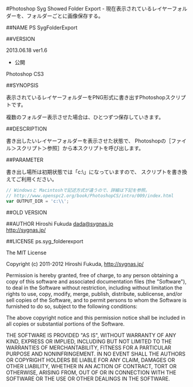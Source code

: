 #Photoshop Syg Showed Folder Export - 現在表示されているレイヤーフォルダーを、フォルダーごとに画像保存する。

##NAME
PS SygFolderExport

##VERSION

2013.06.18 ver1.6

* 公開

Photoshop CS3


##SYNOPSIS

表示されているレイヤーフォルダーをPNG形式に書き出すPhotoshopスクリプトです。

複数のフォルダー表示させた場合は、ひとつずつ保存していきます。

##DESCRIPTION

書き出したいレイヤーフォルダーを表示させた状態で、
Photoshopの［ファイル＞スクリプト＞参照］から本スクリプトを呼び出します。

##PARAMETER

書き出し場所は初期状態では「c:\」になっていますので、
スクリプトを書き換えてご利用ください。

``` javascript
// Windowsと Macintoshで記述方式が違うので、詳細は下記を参照。
// http://www.openspc2.org/book/PhotoshopCS/intro/009/index.html
var OUTPUT_DIR = 'c:\\';
```


##OLD VERSION


##AUTHOR
Hiroshi Fukuda <dada@sygnas.jp>  
http://sygnas.jp/

##LICENSE
ps.syg_folderexport

The MIT License

Copyright (c) 2011-2012 Hiroshi Fukuda, http://sygnas.jp/

Permission is hereby granted, free of charge, to any person obtaining a copy
of this software and associated documentation files (the "Software"), to deal
in the Software without restriction, including without limitation the rights
to use, copy, modify, merge, publish, distribute, sublicense, and/or sell
copies of the Software, and to permit persons to whom the Software is
furnished to do so, subject to the following conditions:

The above copyright notice and this permission notice shall be included in
all copies or substantial portions of the Software.

THE SOFTWARE IS PROVIDED "AS IS", WITHOUT WARRANTY OF ANY KIND, EXPRESS OR
IMPLIED, INCLUDING BUT NOT LIMITED TO THE WARRANTIES OF MERCHANTABILITY,
FITNESS FOR A PARTICULAR PURPOSE AND NONINFRINGEMENT. IN NO EVENT SHALL THE
AUTHORS OR COPYRIGHT HOLDERS BE LIABLE FOR ANY CLAIM, DAMAGES OR OTHER
LIABILITY, WHETHER IN AN ACTION OF CONTRACT, TORT OR OTHERWISE, ARISING FROM,
OUT OF OR IN CONNECTION WITH THE SOFTWARE OR THE USE OR OTHER DEALINGS IN
THE SOFTWARE.
